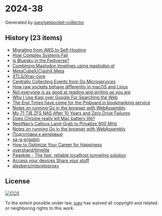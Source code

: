 # 2024-38

Generated by [juev/getpocket-collector](https://github.com/juev/getpocket-collector)

## History (23 items)

- [Migrating from AWS to Self-Hosting](https://ziglang.org/news/migrate-to-self-hosting/)
- [How Complex Systems Fail](https://how.complexsystems.fail/)
- [Is Bluesky in the Fediverse?](https://www.joelotter.com/posts/2024/09/bluesky-fediverse/)
- [Combining Mastodon timelines using mastodon.el](https://sachachua.com/blog/2024/09/combining-mastodon-timelines-using-mastodon-el/)
- [MetaCubeX/ClashX.Meta](https://github.com/MetaCubeX/ClashX.Meta)
- [XTLS/Xray-core](https://github.com/XTLS/Xray-core)
- [Centrally Collecting Events from Go Microservices](https://itnext.io/centrally-collecting-events-from-go-microservices-a1e2375a62e3)
- [How raw sockets behave differently in macOS and Linux](https://swagnik.netlify.app/posts/how-raw-sockets-behave-in-different-systems/)
- [Not everyone is as good at reading and writing as you are](https://shkspr.mobi/blog/2024/09/not-everyone-is-as-good-at-reading-and-writing-as-you-are/)
- [Why I Use Kagi over Google For Searching the Web](https://www.maketecheasier.com/why-use-kagi-over-google/)
- [The End Times have come for the Pinboard.in bookmarking service](https://notes.kateva.org/2024/09/the-end-times-have-come-for-pinboardin.html)
- [Notes on running Go in the browser with WebAssembly](https://eli.thegreenplace.net/2024/notes-on-running-go-in-the-browser-with-webassembly/)
- [My 71 TiB ZFS NAS After 10 Years and Zero Drive Failures](https://louwrentius.com/my-71-tib-zfs-nas-after-10-years-and-zero-drive-failures.html)
- [Does Chrome really kill Mac battery life?](https://sixcolors.com/link/2024/09/does-chrome-really-kill-mac-battery-life/)
- [NextNav’s Callous Land-Grab to Privatize 900 MHz](https://www.eff.org/deeplinks/2024/09/nextnavs-callous-band-grab-privatize-900-mhz)
- [Notes on running Go in the browser with WebAssembly](https://simonwillison.net/2024/Sep/14/go-in-the-browser-with-webassembly/)
- [Подготовка к интервью](https://grishaev.me/no-faang-2/)
- [sa-g-e/gobin](https://github.com/sa-g-e/gobin)
- [How to Optimize Your Career for Happiness](https://praachi.work/blog/optimize-career-happiness/)
- [overshard/timelite](https://github.com/overshard/timelite)
- [Pagekite - The fast, reliable localhost tunneling solution](https://pagekite.net/)
- [Access your devices Share your stuff](https://telebit.cloud/)
- [alexbers/mtprotoproxy](https://github.com/alexbers/mtprotoproxy/tree/master)

## License

[![CC0](https://mirrors.creativecommons.org/presskit/buttons/88x31/svg/cc-zero.svg)](https://creativecommons.org/publicdomain/zero/1.0/)

To the extent possible under law, [juev](https://github.com/juev) has waived all copyright and related or neighboring rights to this work.
